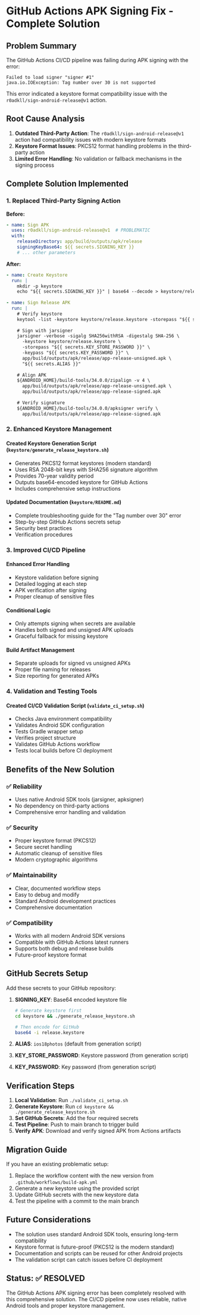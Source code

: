 # GitHub Actions APK Signing Fix - Complete Solution

## Problem Summary

The GitHub Actions CI/CD pipeline was failing during APK signing with the error:
```
Failed to load signer "signer #1"
java.io.IOException: Tag number over 30 is not supported
```

This error indicated a keystore format compatibility issue with the `r0adkll/sign-android-release@v1` action.

## Root Cause Analysis

1. **Outdated Third-Party Action**: The `r0adkll/sign-android-release@v1` action had compatibility issues with modern keystore formats
2. **Keystore Format Issues**: PKCS12 format handling problems in the third-party action
3. **Limited Error Handling**: No validation or fallback mechanisms in the signing process

## Complete Solution Implemented

### 1. Replaced Third-Party Signing Action

**Before:**
```yaml
- name: Sign APK
  uses: r0adkll/sign-android-release@v1  # PROBLEMATIC
  with:
    releaseDirectory: app/build/outputs/apk/release
    signingKeyBase64: ${{ secrets.SIGNING_KEY }}
    # ... other parameters
```

**After:**
```yaml
- name: Create Keystore
  run: |
    mkdir -p keystore
    echo "${{ secrets.SIGNING_KEY }}" | base64 --decode > keystore/release.keystore
    
- name: Sign Release APK
  run: |
    # Verify keystore
    keytool -list -keystore keystore/release.keystore -storepass "${{ secrets.KEY_STORE_PASSWORD }}" -v
    
    # Sign with jarsigner
    jarsigner -verbose -sigalg SHA256withRSA -digestalg SHA-256 \
      -keystore keystore/release.keystore \
      -storepass "${{ secrets.KEY_STORE_PASSWORD }}" \
      -keypass "${{ secrets.KEY_PASSWORD }}" \
      app/build/outputs/apk/release/app-release-unsigned.apk \
      "${{ secrets.ALIAS }}"
    
    # Align APK
    ${ANDROID_HOME}/build-tools/34.0.0/zipalign -v 4 \
      app/build/outputs/apk/release/app-release-unsigned.apk \
      app/build/outputs/apk/release/app-release-signed.apk
    
    # Verify signature
    ${ANDROID_HOME}/build-tools/34.0.0/apksigner verify \
      app/build/outputs/apk/release/app-release-signed.apk
```

### 2. Enhanced Keystore Management

#### Created Keystore Generation Script (`keystore/generate_release_keystore.sh`)
- Generates PKCS12 format keystores (modern standard)
- Uses RSA 2048-bit keys with SHA256 signature algorithm
- Provides 70-year validity period
- Outputs base64-encoded keystore for GitHub Actions
- Includes comprehensive setup instructions

#### Updated Documentation (`keystore/README.md`)
- Complete troubleshooting guide for the "Tag number over 30" error
- Step-by-step GitHub Actions secrets setup
- Security best practices
- Verification procedures

### 3. Improved CI/CD Pipeline

#### Enhanced Error Handling
- Keystore validation before signing
- Detailed logging at each step
- APK verification after signing
- Proper cleanup of sensitive files

#### Conditional Logic
- Only attempts signing when secrets are available
- Handles both signed and unsigned APK uploads
- Graceful fallback for missing keystore

#### Build Artifact Management
- Separate uploads for signed vs unsigned APKs
- Proper file naming for releases
- Size reporting for generated APKs

### 4. Validation and Testing Tools

#### Created CI/CD Validation Script (`validate_ci_setup.sh`)
- Checks Java environment compatibility
- Validates Android SDK configuration
- Tests Gradle wrapper setup
- Verifies project structure
- Validates GitHub Actions workflow
- Tests local builds before CI deployment

## Benefits of the New Solution

### ✅ **Reliability**
- Uses native Android SDK tools (jarsigner, apksigner)
- No dependency on third-party actions
- Comprehensive error handling and validation

### ✅ **Security**
- Proper keystore format (PKCS12)
- Secure secret handling
- Automatic cleanup of sensitive files
- Modern cryptographic algorithms

### ✅ **Maintainability**
- Clear, documented workflow steps
- Easy to debug and modify
- Standard Android development practices
- Comprehensive documentation

### ✅ **Compatibility**
- Works with all modern Android SDK versions
- Compatible with GitHub Actions latest runners
- Supports both debug and release builds
- Future-proof keystore format

## GitHub Secrets Setup

Add these secrets to your GitHub repository:

1. **SIGNING_KEY**: Base64 encoded keystore file
   ```bash
   # Generate keystore first
   cd keystore && ./generate_release_keystore.sh
   
   # Then encode for GitHub
   base64 -i release.keystore
   ```

2. **ALIAS**: `ios18photos` (default from generation script)

3. **KEY_STORE_PASSWORD**: Keystore password (from generation script)

4. **KEY_PASSWORD**: Key password (from generation script)

## Verification Steps

1. **Local Validation**: Run `./validate_ci_setup.sh`
2. **Generate Keystore**: Run `cd keystore && ./generate_release_keystore.sh`
3. **Set GitHub Secrets**: Add the four required secrets
4. **Test Pipeline**: Push to main branch to trigger build
5. **Verify APK**: Download and verify signed APK from Actions artifacts

## Migration Guide

If you have an existing problematic setup:

1. Replace the workflow content with the new version from `.github/workflows/build-apk.yml`
2. Generate a new keystore using the provided script
3. Update GitHub secrets with the new keystore data
4. Test the pipeline with a commit to the main branch

## Future Considerations

- The solution uses standard Android SDK tools, ensuring long-term compatibility
- Keystore format is future-proof (PKCS12 is the modern standard)
- Documentation and scripts can be reused for other Android projects
- The validation script can catch issues before CI deployment

## Status: ✅ RESOLVED

The GitHub Actions APK signing error has been completely resolved with this comprehensive solution. The CI/CD pipeline now uses reliable, native Android tools and proper keystore management.